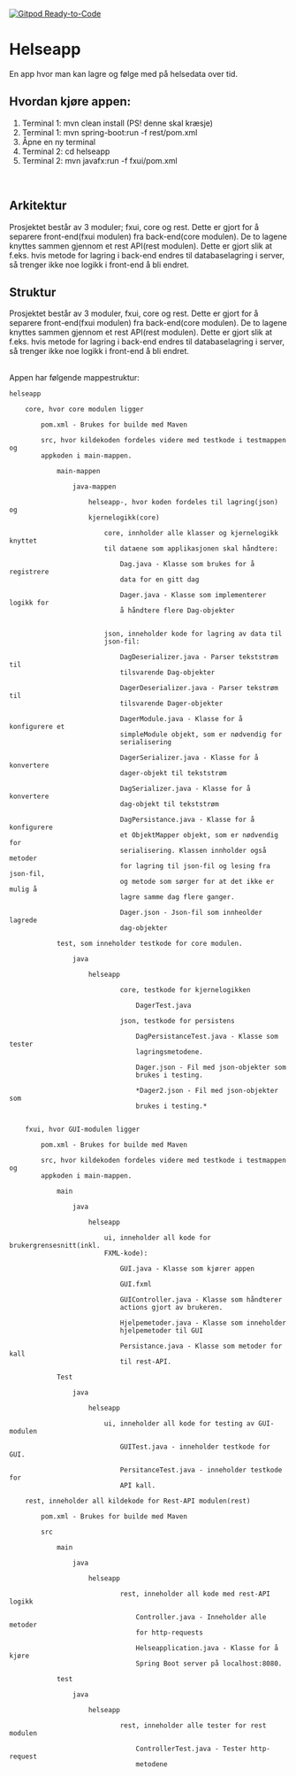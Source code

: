
[![Gitpod Ready-to-Code](https://img.shields.io/badge/Gitpod-Ready--to--Code-blue?logo=gitpod)](https://gitpod.idi.ntnu.no/#https://gitlab.stud.idi.ntnu.no/it1901/groups-2020/gr2059/gr2059)

# Helseapp
En app hvor man kan lagre og følge med på helsedata over tid.
<br/>

## Hvordan kjøre appen:
1. Terminal 1: mvn clean install (PS! denne skal kræsje)
2. Terminal 1: mvn spring-boot:run -f rest/pom.xml
3. Åpne en ny terminal
4. Terminal 2: cd helseapp
5. Terminal 2: mvn javafx:run -f fxui/pom.xml
<br/>

## Arkitektur
Prosjektet består av 3 moduler; fxui, core og rest. Dette er gjort for å separere
front-end(fxui modulen) fra back-end(core modulen). De to lagene knyttes sammen
gjennom et rest API(rest modulen). Dette er gjort slik at f.eks. hvis metode for
lagring i back-end endres til databaselagring i server, så trenger ikke noe
logikk i front-end å bli endret.


## Struktur
Prosjektet består av 3 moduler, fxui, core og rest. Dette er gjort for å separere
front-end(fxui modulen) fra back-end(core modulen). De to lagene knyttes sammen 
gjennom et rest API(rest modulen). Dette er gjort slik at f.eks. hvis metode for
lagring i back-end endres til databaselagring i server, så trenger ikke noe 
logikk i front-end å bli endret. 

<br/>
Appen har følgende mappestruktur:

    helseapp 
        
        core, hvor core modulen ligger
            
            pom.xml - Brukes for builde med Maven
        
            src, hvor kildekoden fordeles videre med testkode i testmappen og
            appkoden i main-mappen. 
        
                main-mappen 
        
                    java-mappen
            
                        helseapp-, hvor koden fordeles til lagring(json) og 
                        kjernelogikk(core)
                            
                            core, innholder alle klasser og kjernelogikk knyttet 
                            til dataene som applikasjonen skal håndtere:
                    
                                Dag.java - Klasse som brukes for å registrere 
                                data for en gitt dag
                            
                                Dager.java - Klasse som implementerer logikk for 
                                å håndtere flere Dag-objekter
                        
                            
                            json, inneholder kode for lagring av data til 
                            json-fil:
                    
                                DagDeserializer.java - Parser tekststrøm til 
                                tilsvarende Dag-objekter
                        
                                DagerDeserializer.java - Parser tekstrøm til 
                                tilsvarende Dager-objekter
                        
                                DagerModule.java - Klasse for å konfigurere et 
                                simpleModule objekt, som er nødvendig for 
                                serialisering
                        
                                DagerSerializer.java - Klasse for å konvertere 
                                dager-objekt til tekststrøm
                                
                                DagSerializer.java - Klasse for å konvertere 
                                dag-objekt til tekststrøm
                        
                                DagPersistance.java - Klasse for å konfigurere 
                                et ObjektMapper objekt, som er nødvendig for 
                                serialisering. Klassen innholder også metoder 
                                for lagring til json-fil og lesing fra json-fil,
                                og metode som sørger for at det ikke er mulig å 
                                lagre samme dag flere ganger. 
                                
                                Dager.json - Json-fil som innheolder lagrede 
                                dag-objekter
                        
                test, som inneholder testkode for core modulen.
                    
                    java
                    
                        helseapp
                        
                                core, testkode for kjernelogikken
                                
                                    DagerTest.java
                                
                                json, testkode for persistens
                                
                                    DagPersistanceTest.java - Klasse som tester
                                    lagringsmetodene.
                                    
                                    Dager.json - Fil med json-objekter som 
                                    brukes i testing.
                                    
                                    *Dager2.json - Fil med json-objekter som 
                                    brukes i testing.*

                                    
        fxui, hvor GUI-modulen ligger
            
            pom.xml - Brukes for builde med Maven
            
            src, hvor kildekoden fordeles videre med testkode i testmappen og
            appkoden i main-mappen. 
        
                main 
        
                    java
            
                        helseapp
                        
                            ui, inneholder all kode for brukergrensesnitt(inkl. 
                            FXML-kode):
                            
                                GUI.java - Klasse som kjører appen
            
                                GUI.fxml 
            
                                GUIController.java - Klasse som håndterer 
                                actions gjort av brukeren.
                                
                                Hjelpemetoder.java - Klasse som inneholder
                                hjelpemetoder til GUI
                                
                                Persistance.java - Klasse som metoder for kall
                                til rest-API.
                                
                Test
                
                    java
            
                        helseapp
                        
                            ui, inneholder all kode for testing av GUI-modulen
                            
                                GUITest.java - inneholder testkode for GUI.
                                
                                PersitanceTest.java - inneholder testkode for 
                                API kall.
                                
        rest, inneholder all kildekode for Rest-API modulen(rest)
            
            pom.xml - Brukes for builde med Maven
            
            src
            
                main
                    
                    java
                    
                        helseapp
                        
                                rest, inneholder all kode med rest-API logikk
                                
                                    Controller.java - Inneholder alle metoder
                                    for http-requests
                                    
                                    Helseapplication.java - Klasse for å kjøre
                                    Spring Boot server på localhost:8080.
                
                test
                    
                    java
                    
                        helseapp
                        
                                rest, inneholder alle tester for rest modulen
                                    
                                    ControllerTest.java - Tester http-request
                                    metodene
                    
                



